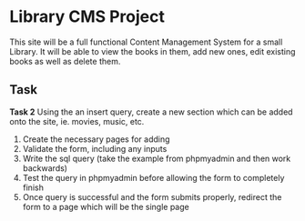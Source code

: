 # Library CMS Project

This site will be a full functional Content Management System for a small Library.
It will be able to view the books in them, add new ones, edit existing books as well as delete them.

## Task

**Task 2**
Using the an insert query, create a new section which can be added onto the site, ie. movies, music, etc.
1. Create the necessary pages for adding
2. Validate the form, including any inputs
3. Write the sql query (take the example from phpmyadmin and then work backwards)
4. Test the query in phpmyadmin before allowing the form to completely finish
5. Once query is successful and the form submits properly, redirect the form to a page which will be the single page
